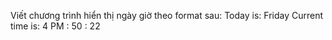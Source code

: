 Viết chương trình hiển thị ngày giờ theo format sau:
Today is: Friday
Current time is: 4 PM : 50 : 22
